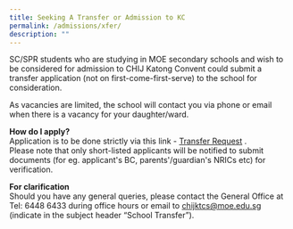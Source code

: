 ```yaml
---
title: Seeking A Transfer or Admission to KC
permalink: /admissions/xfer/
description: ""
---
```

SC/SPR students who are studying in MOE secondary schools and wish to be considered for admission to CHIJ Katong Convent could submit a transfer application (not on first-come-first-serve) to the school for consideration.

As vacancies are limited, the school will contact you via phone or email when there is a vacancy for your daughter/ward.


**How do I apply?**<br>
Application is to be done strictly via this link - [Transfer Request](https://go.gov.sg/transferrequest-2024) . <br>
Please note that only short-listed applicants will be notified to submit documents (for eg. applicant's BC, parents'/guardian's NRICs etc) for verification.


**For clarification**<br>
Should you have any general queries, please contact the General Office at Tel: 6448 6433 during office hours or email to [chijktcs@moe.edu.sg](mailto:chijktcs@moe.edu.sg) (indicate in the subject header “School Transfer”).